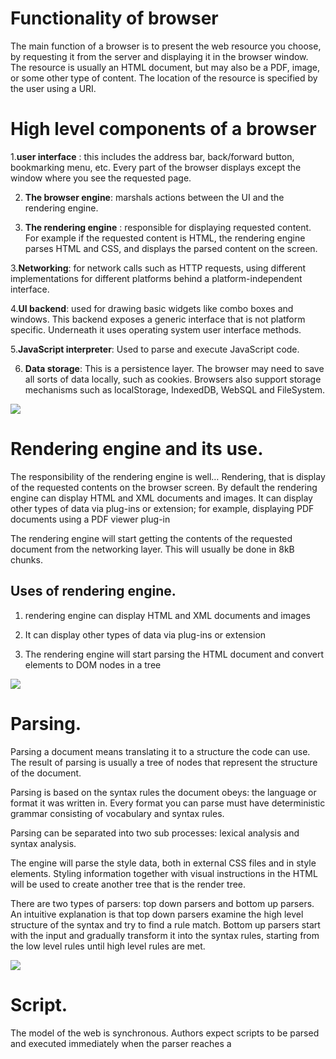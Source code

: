 # Functionality of browser

 
The main function of a browser is to present the web resource you choose, by requesting it from the server and displaying it in the browser window. The resource is usually an HTML document, but may also be a PDF, image, or some other type of content. The location of the resource is specified by the user using a URI.
 

# High level components of a browser 

1.**user interface**  :  this includes the address bar, back/forward button, bookmarking menu, etc. Every part of the browser displays except the window where you see the requested page.

2. **The browser engine**: marshals actions between the UI and the rendering engine.

  
  

2. **The rendering engine** : responsible for displaying requested content. For example if the requested content is HTML, the rendering engine parses HTML and CSS, and displays the parsed content on the screen.

3.**Networking**: for network calls such as HTTP requests, using different implementations for different platforms behind a platform-independent interface.

4.**UI backend**: used for drawing basic widgets like combo boxes and windows. This backend exposes a generic interface that is not platform specific. Underneath it uses operating system user interface methods.

5.**JavaScript interpreter**: Used to parse and execute JavaScript code.

 6. **Data storage**: This is a persistence layer. The browser may need to save all sorts of data locally, such as cookies. Browsers also support storage mechanisms such as localStorage, IndexedDB, WebSQL and FileSystem.

  
  
  
  

![](https://lh6.googleusercontent.com/_VclS-1WUMRJJPbtBlXkpTeBQB-wYrjHOqF7jpwIdGfu9MiIrMvPeCgjCj4gELewDJtmS8PHO7YoIxcEFuzYmIVT3a_zAvFp4-U3-mTsChddod49n8njbJE0pw4ApSaDsuN5z0Md-_NuFE3_r7F52um6CXjnPHHKJoeeVau8BsBzApHAThj8_BWpdCcL8Q)

  
# Rendering engine and its use.

The responsibility of the rendering engine is well… Rendering, that is display of the requested contents on the browser screen. By default the rendering engine can display HTML and XML documents and images. It can display other types of data via plug-ins or extension; for example, displaying PDF documents using a PDF viewer plug-in

The rendering engine will start getting the contents of the requested document from the networking layer. This will usually be done in 8kB chunks.


## Uses of rendering engine.
  
1. rendering engine can display HTML and XML documents and images

2. It can display other types of data via plug-ins or extension

3. The rendering engine will start parsing the HTML document and convert elements to DOM nodes in a tree

![](https://lh4.googleusercontent.com/T4lS8D0T46yO8i_GBC5Gy5aV6Mz4FffRm5xyk9jLjGWrBYs4LpQbJ3JYvSraAqTytbiDxoG7jc6P87uU8Aeaow8BdV5Ht31GxjeyG1zQmwgo-y7GqYAjc2Q4cDrnCfFtuRMwqSBfiqIqs5K-GJrB1rqC-W_0WhHmCbiTd1lPSo7cF5lK-aE6D_YRkItpUQ)


# Parsing.

Parsing a document means translating it to a structure the code can use. The result of parsing is usually a tree of nodes that represent the structure of the document.

Parsing is based on the syntax rules the document obeys: the language or format it was written in. Every format you can parse must have deterministic grammar consisting of vocabulary and syntax rules.

Parsing can be separated into two sub processes: lexical analysis and syntax analysis.

The engine will parse the style data, both in external CSS files and in style elements. Styling information together with visual instructions in the HTML will be used to create another tree that is the render tree.

There are two types of parsers: top down parsers and bottom up parsers. An intuitive explanation is that top down parsers examine the high level structure of the syntax and try to find a rule match. Bottom up parsers start with the input and gradually transform it into the syntax rules, starting from the low level rules until high level rules are met.

![](https://lh3.googleusercontent.com/LbfGVb3JKGj5XGZ39z2ZZslQRkozgpeXAj_oiU-wQKf8_P_5empDRLw3nvIq6Y6XRdTyxzYD8oiwE2MwkTf5KimzCh3goJc1w8_6kt_ZuOR-ey9K4BR8nSEKn8MPqny8eyd19JFH0DgN4asao85Pt7UY9sdIHIjsAB7vePrsIRM0L9XbDDNK10Ku5dV1yw)

  
  

# Script.
 
The model of the web is synchronous. Authors expect scripts to be parsed and executed immediately when the parser reaches a <script> tag. The parsing of the document halts until the script has been executed. If the script is external then the resource must first be fetched from the network - this is also done synchronously, and parsing halts until the resource is fetched. This was the model for many years and is also specified in HTML4 and 5 specifications. Authors can add the "defer" attribute to a script, in which case it will not halt document parsing and will execute after the document is parsed. HTML5 adds an option to mark the script as asynchronous so it will be parsed and executed by a different thread.  
  

# Tree construction.

While the DOM tree is being constructed, the browser constructs another tree, the render tree. This tree is of visual elements in the order in which they will be displayed. It is the visual representation of the document. The purpose of this tree is to enable painting the contents in their correct order.


# Layout.

Layout is a recursive process. It begins at the root renderer, which corresponds to the <html> element of the HTML document. Layout continues recursively through some or all of the frame hierarchy, computing geometric information for each renderer that requires it.

When the renderer is created and added to the tree, it does not have a position and size. Calculating these values is called layout or reflow.

HTML uses a flow based layout model, meaning that most of the time it is possible to compute the geometry in a single pass. Elements later "in the flow" typically do not affect the geometry of elements that are earlier "in the flow", so layout can proceed left-to-right, top-to-bottom through the document.


## Global and incremental layout.

Layout can be triggered on the entire render tree - this is "global" layout. This can happen as a result of:

1.  A global style change that affects all renderers, like a font size change.
2.  As a result of a screen being resized
   
Layout can be incremental, only the dirty renderers will be laid out

## Asynchronous and Synchronous layout.

  

Incremental layout is done asynchronously. Firefox queues "reflow commands" for incremental layouts and a scheduler triggers batch execution of these commands.

## The layout process

The layout usually has the following pattern:

1.  Parent renderer determines its own width.
   2.  Parent goes over children and:
-  Place the child renderer (sets its x and y).
    
-  Call the child layout if needed - they are dirty or we are in a global layout, or for some other reason - which calculates the child's height.
    
4.  Parent uses children's accumulative heights and the heights of margins and padding to set its own height - this will be used by the parent renderer's parent.
    
5.  Sets its dirty bit to false.

# Painting.

In the painting stage, the render tree is traversed and the renderer's "paint()" method is called to display content on the screen. Painting uses the UI infrastructure component.
 
## Global and Incremental

Like layout, painting can also be global - the entire tree is painted - or incremental. In incremental painting, some of the renderers change in a way that does not affect the entire tree. The changed renderer invalidates its rectangle on the screen. This causes the OS to see it as a "dirty region" and generate a "paint" event. The OS does it cleverly and coalesces several regions into one. In Chrome it is more complicated because the renderer is in a different process then the main process. Chrome simulates the OS behavior to some extent. The presentation listens to these events and delegates the message to the render root. The tree is traversed until the relevant renderer is reached. It will repaint itself

## The painting order

1.  background color
2.  background image
3.  border
4.  children  
5.  outline